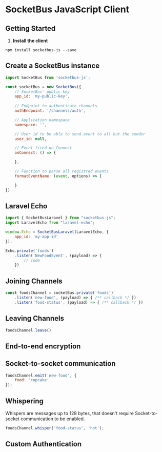 # SocketBus JavaScript Client

## Getting Started

1. **Install the client**
```properties
npm install socketbus-js --save
```

## Create a SocketBus instance

```js
import SocketBus from 'socketbus-js';

const socketBus = new SocketBus({
    // SocketBus' public key
    app_id: 'my-public-key',
    
    // Endpoint to authenticate channels
    authEndpoint: '/channels/auth',

    // Application namespace
    namespace: '',

    // User id to be able to send event to all but the sender
    user_id: null,

    // Event fired on Connect
    onConnect: () => {

    },

    // Function to parse all registred events
    formatEventName: (event, options) => {

    }
})
```

## Laravel Echo
```js
import { SocketBusLaravel } from "socketbus-js";
import LaravelEcho from "laravel-echo";

window.Echo = SocketBusLaravel(LaravelEcho, {
    app_id: 'my-app-id'
});

Echo.private('foods')
    .listen('NewFoodEvent', (payload) => {
        // code
    })
```
## Joining Channels

```js
const foodsChannel = socketBus.private('foods')
    .listen('new-food', (payload) => { /** callback */ })
    .listen('food-status', (payload) => { /** callback */ })
```
## Leaving Channels

```js
foodsChannel.leave()
```

## End-to-end encryption

## Socket-to-socket communication

```js
foodsChannel.emit('new-food', {
    food: 'cupcake'
});
```

## Whispering
Whispers are messages up to 128 bytes, that doesn't require Socket-to-socket communication to be enabled.
```js
foodsChannel.whisper('food-status', 'hot');
```

## Custom Authentication